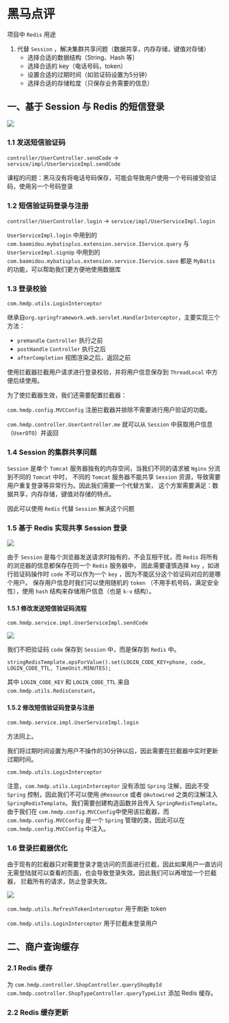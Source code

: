 # 黑马点评

项目中 `Redis` 用途

1. 代替 `Session` ，解决集群共享问题（数据共享，内存存储，键值对存储）
   - 选择合适的数据结构（String、Hash 等）
   - 选择合适的 key（电话号码，token）
   - 设置合适的过期时间（如验证码设置为5分钟）
   - 选择合适的存储粒度（只保存业务需要的信息）

## 一、基于 Session 与 Redis 的短信登录

![](img/login_1.png)

### 1.1 发送短信验证码

`controller/UserController.sendCode` -> `service/impl/UserServiceImpl.sendCode`

课程的问题：黑马没有将电话号码保存，可能会导致用户使用一个号码接受验证码，使用另一个号码登录

### 1.2 短信验证码登录与注册

`controller/UserController.login` -> `service/impl/UserServiceImpl.login`

`UserServiceImpl.login` 中用到的 `com.baomidou.mybatisplus.extension.service.IService.query`
与 `UserServiceImpl.signUp` 中用到的 `com.baomidou.mybatisplus.extension.service.IService.save`
都是 `MyBatis` 的功能，可以帮助我们更方便地使用数据库

### 1.3 登录校验

`com.hmdp.utils.LoginInterceptor`

继承自`org.springframework.web.servlet.HandlerInterceptor`，主要实现三个方法：

 - `preHandle` `Controller` 执行之前
 - `postHandle` `Controller` 执行之后
 - `afterCompletion` 视图渲染之后，返回之前

使用拦截器拦截用户请求进行登录校验，并将用户信息保存到 `ThreadLocal` 中方便后续使用。

为了使拦截器生效，我们还需要配置拦截器：

`com.hmdp.config.MVCConfig` 注册拦截器并排除不需要进行用户验证的功能。

`com.hmdp.controller.UserController.me` 就可以从 `Session` 中获取用户信息（`UserDTO`）并返回

### 1.4 Session 的集群共享问题

`Session` 是单个 `Tomcat` 服务器独有的内存空间，当我们不同的请求被 `Nginx` 分流到不同的 `Tomcat` 中时，
不同的 `Tomcat` 服务器不能共享 `Session` 资源，导致需要用户重复登录等异常行为。因此我们需要一个代替方案，
这个方案需要满足：数据共享，内存存储，键值对存储的特点。

因此可以使用 `Redis` 代替 `Session` 解决这个问题

### 1.5 基于 Redis 实现共享 Session 登录

![](img/login_2.png)

由于 `Session` 是每个浏览器发送请求时独有的，不会互相干扰，而 `Redis` 将所有的浏览器的信息都保存在同一个 `Redis` 服务器中，
因此需要谨慎选择 `key` ，如进行验证码操作时 `code` 不可以作为一个 `key` ，因为不能区分这个验证码对应的是哪个用户。
保存用户信息时我们可以使用随机的 `token` （不用手机号码，满足安全性），使用 `hash` 结构来存储用户信息（也是 `k-v` 结构）。

#### 1.5.1 修改发送短信验证码流程

`com.hmdp.service.impl.UserServiceImpl.sendCode`

![](img/login_3.png)

我们不把验证码 `code` 保存到 `Session` 中，而是保存到 `Redis` 中。

    stringRedisTemplate.opsForValue().set(LOGIN_CODE_KEY+phone, code, LOGIN_CODE_TTL, TimeUnit.MINUTES);

其中 `LOGIN_CODE_KEY` 和 `LOGIN_CODE_TTL` 来自 `com.hmdp.utils.RedisConstant`。

#### 1.5.2 修改短信验证码登录与注册

`com.hmdp.service.impl.UserServiceImpl.login`

方法同上。

我们将过期时间设置为用户不操作的30分钟以后，因此需要在拦截器中实时更新过期时间。

`com.hmdp.utils.LoginInterceptor`

注意，`com.hmdp.utils.LoginInterceptor` 没有添加 `Spring` 注解，因此不受 `Spring` 控制，因此我们不可以使用 `@Resource` 或者
`@Autowired` 之类的注解注入 `SpringRedisTemplate`。我们需要创建构造函数并且传入 `SpringRedisTemplate`。由于我们在
`com.hmdp.config.MVCConfig`中使用该拦截器，而 `com.hmdp.config.MVCConfig` 是一个 `Spring` 管理的类，因此可以在
`com.hmdp.config.MVCConfig` 中注入。

### 1.6 登录拦截器优化

由于现有的拦截器只对需要登录才能访问的页面进行拦截，因此如果用户一直访问无需登陆就可以查看的页面，也会导致登录失效。因此我们可以再增加一个拦截器，
拦截所有的请求，防止登录失效。

![](img/login_4.png)

`com.hmdp.utils.RefreshTokenInterceptor` 用于刷新 token

`com.hmdp.utils.LoginInterceptor` 用于拦截未登录用户

## 二、商户查询缓存

### 2.1 Redis 缓存

为 `com.hmdp.controller.ShopController.queryShopById` `com.hmdp.controller.ShopTypeController.queryTypeList`
添加 Redis 缓存。

### 2.2 Redis 缓存更新
